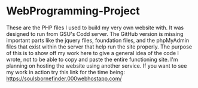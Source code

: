 # WebProgramming-Project
These are the PHP files I used to build my very own website with. It was designed to run from GSU's Codd server. 
The GitHub version is missing important parts like the jquery files, foundation files, and the phpMyAdmin files that exist within the server that help run the site properly.
The purpose of this is to show off my work here to give a general idea of the code I wrote, not to be able to copy and paste the entire functioning site.
I'm planning on hosting the website using another service.
If you want to see my work in action try this link for the time being: https://soulsbornefinder.000webhostapp.com/
